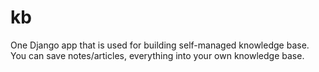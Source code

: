 # kb
One Django app that is used for building self-managed knowledge base. You can save notes/articles, everything into your own knowledge base.
